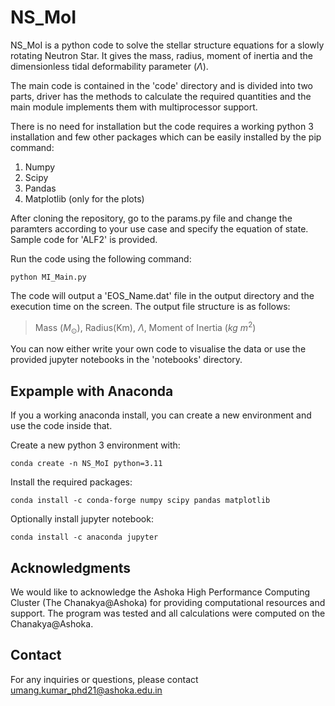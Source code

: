 # NS_MoI
NS_MoI is a python code to solve the stellar structure equations for a slowly rotating Neutron Star. It gives the mass, radius, moment of inertia and the dimensionless tidal deformability parameter ($\Lambda$).

The main code is contained in the 'code' directory and is divided into two parts, driver has the methods to calculate the required quantities and the main module implements them with multiprocessor support. 

There is no need for installation but the code requires a working python 3 installation and few other packages which can be easily installed by the pip command:

1. Numpy
2. Scipy
3. Pandas
4. Matplotlib (only for the plots)

After cloning the repository, go to the params.py file and change the paramters according to your use case and specify the equation of state. Sample code for 'ALF2' is provided.

Run the code using the following command:

```
python MI_Main.py
```

The code will output a 'EOS_Name.dat' file in the output directory and the execution time on the screen. The output file structure is as follows:

> Mass ($M_\odot$), Radius(Km), $\Lambda$, Moment of Inertia ($kg \ m^2$)

You can now either write your own code to visualise the data or use the provided jupyter notebooks in the 'notebooks' directory.

## Expample with Anaconda

If you a working anaconda install, you can create a new environment and use the code inside that.

Create a new python 3 environment with:

```
conda create -n NS_MoI python=3.11 
```
Install the required packages:

```
conda install -c conda-forge numpy scipy pandas matplotlib
```

Optionally install jupyter notebook:
```
conda install -c anaconda jupyter
``` 

## Acknowledgments
We would like to acknowledge the Ashoka High Performance Computing Cluster (The Chanakya@Ashoka) for providing computational resources and support. The program was tested and all calculations were computed on the Chanakya@Ashoka.

## Contact
For any inquiries or questions, please contact umang.kumar_phd21@ashoka.edu.in

